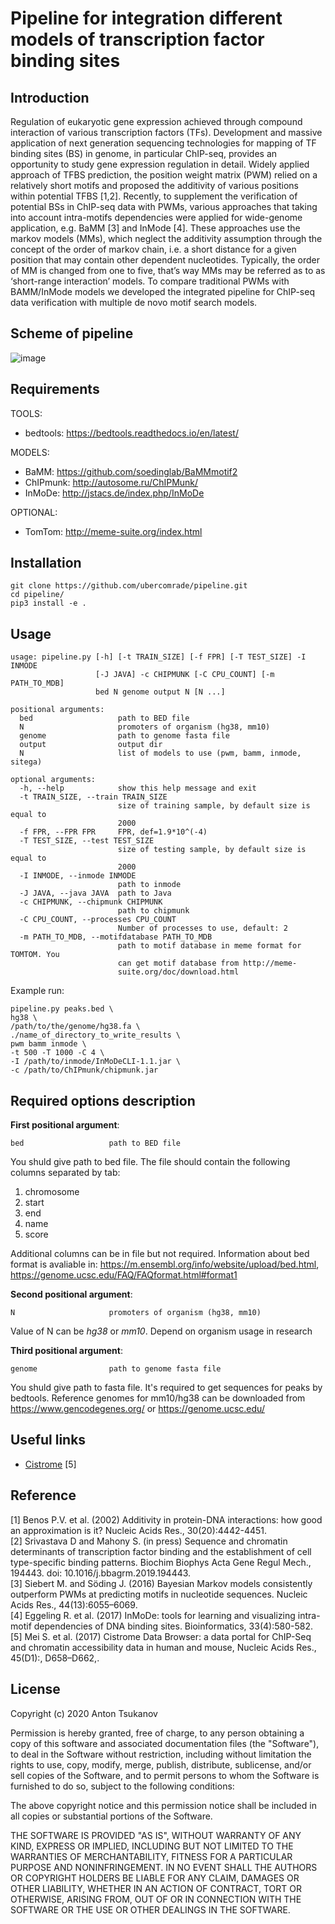 # Pipeline for integration different models of transcription factor binding sites

## Introduction
Regulation of eukaryotic gene expression achieved through compound interaction of various transcription factors (TFs). Development and massive application of next generation sequencing technologies for mapping of TF binding sites (BS) in genome, in particular ChIP-seq, provides an opportunity to study gene expression regulation in detail. Widely applied approach of TFBS prediction, the position weight matrix (PWM) relied on a relatively short motifs and proposed the additivity of various positions within potential TFBS [1,2]. Recently, to supplement the verification of potential BSs in ChIP-seq data with PWMs, various approaches that taking into account intra-motifs dependencies were applied for wide-genome application, e.g. BaMM [3] and InMode [4]. These approaches use the markov models (MMs), which neglect the additivity assumption through the concept of the order of markov chain, i.e. a short distance for a given position that may contain other dependent nucleotides. Typically, the order of MM is changed from one to five, that’s way MMs may be referred as to as ‘short-range interaction’ models.
To compare traditional PWMs with BAMM/InMode models we developed the integrated pipeline for ChIP-seq data verification with multiple de novo motif search models.

## Scheme of pipeline

![image](pipeline_sheme.png)

## Requirements

TOOLS:
  * bedtools: https://bedtools.readthedocs.io/en/latest/

MODELS:
  * BaMM: https://github.com/soedinglab/BaMMmotif2  
  * ChIPmunk: http://autosome.ru/ChIPMunk/  
  * InMoDe: http://jstacs.de/index.php/InMoDe

OPTIONAL:
  * TomTom: http://meme-suite.org/index.html

## Installation

```  
git clone https://github.com/ubercomrade/pipeline.git  
cd pipeline/  
pip3 install -e .  
```

## Usage

```
usage: pipeline.py [-h] [-t TRAIN_SIZE] [-f FPR] [-T TEST_SIZE] -I INMODE
                   [-J JAVA] -c CHIPMUNK [-C CPU_COUNT] [-m PATH_TO_MDB]
                   bed N genome output N [N ...]

positional arguments:
  bed                   path to BED file
  N                     promoters of organism (hg38, mm10)
  genome                path to genome fasta file
  output                output dir
  N                     list of models to use (pwm, bamm, inmode, sitega)

optional arguments:
  -h, --help            show this help message and exit
  -t TRAIN_SIZE, --train TRAIN_SIZE
                        size of training sample, by default size is equal to
                        2000
  -f FPR, --FPR FPR     FPR, def=1.9*10^(-4)
  -T TEST_SIZE, --test TEST_SIZE
                        size of testing sample, by default size is equal to
                        2000
  -I INMODE, --inmode INMODE
                        path to inmode
  -J JAVA, --java JAVA  path to Java
  -c CHIPMUNK, --chipmunk CHIPMUNK
                        path to chipmunk
  -C CPU_COUNT, --processes CPU_COUNT
                        Number of processes to use, default: 2
  -m PATH_TO_MDB, --motifdatabase PATH_TO_MDB
                        path to motif database in meme format for TOMTOM. You
                        can get motif database from http://meme-
                        suite.org/doc/download.html
```
Example run:
```
pipeline.py peaks.bed \
hg38 \
/path/to/the/genome/hg38.fa \
./name_of_directory_to_write_results \
pwm bamm inmode \
-t 500 -T 1000 -C 4 \
-I /path/to/inmode/InMoDeCLI-1.1.jar \
-c /path/to/ChIPmunk/chipmunk.jar 
```

## Required options description

**First positional argument**:
```
bed                   path to BED file
```
You shuld give path to bed file. The file should contain the following columns separated by tab:
1. chromosome
2. start
3. end
4. name
5. score

Additional columns can be in file but not required. Information about bed format is avaliable in: https://m.ensembl.org/info/website/upload/bed.html, https://genome.ucsc.edu/FAQ/FAQformat.html#format1

**Second positional argument**:
```
N                     promoters of organism (hg38, mm10)
```
Value of N can be _hg38_ or _mm10_. Depend on organism usage in research

**Third positional argument**:
```
genome                path to genome fasta file
```
You shuld give path to fasta file. It's required to get sequences for peaks by bedtools.
Reference genomes for mm10/hg38 can be downloaded from https://www.gencodegenes.org/ or https://genome.ucsc.edu/

## Useful links

 * [Cistrome](http://cistrome.org/ap/) [5]

## Reference

[1]	Benos P.V. et al. (2002) Additivity in protein-DNA interactions: how good an approximation is it? Nucleic Acids Res., 30(20):4442-4451.  
[2]	Srivastava D and Mahony S. (in press) Sequence and chromatin determinants of transcription factor binding and the establishment of cell type-specific binding patterns. Biochim Biophys Acta Gene Regul Mech., 194443. doi: 10.1016/j.bbagrm.2019.194443.  
[3]	Siebert M. and Söding J. (2016) Bayesian Markov models consistently outperform PWMs at predicting motifs in nucleotide sequences. Nucleic Acids Res., 44(13):6055–6069.  
[4]	Eggeling R. et al. (2017) InMoDe: tools for learning and visualizing intra-motif dependencies of DNA binding sites. Bioinformatics, 33(4):580-582.  
[5]	Mei S. et al. (2017) Cistrome Data Browser: a data portal for ChIP-Seq and chromatin accessibility data in human and mouse, Nucleic Acids Res., 45(D1):, D658–D662,.  

## License

Copyright (c) 2020 Anton Tsukanov

Permission is hereby granted, free of charge, to any person obtaining a copy
of this software and associated documentation files (the "Software"), to deal
in the Software without restriction, including without limitation the rights
to use, copy, modify, merge, publish, distribute, sublicense, and/or sell
copies of the Software, and to permit persons to whom the Software is
furnished to do so, subject to the following conditions:

The above copyright notice and this permission notice shall be included in all
copies or substantial portions of the Software.

THE SOFTWARE IS PROVIDED "AS IS", WITHOUT WARRANTY OF ANY KIND, EXPRESS OR
IMPLIED, INCLUDING BUT NOT LIMITED TO THE WARRANTIES OF MERCHANTABILITY,
FITNESS FOR A PARTICULAR PURPOSE AND NONINFRINGEMENT. IN NO EVENT SHALL THE
AUTHORS OR COPYRIGHT HOLDERS BE LIABLE FOR ANY CLAIM, DAMAGES OR OTHER
LIABILITY, WHETHER IN AN ACTION OF CONTRACT, TORT OR OTHERWISE, ARISING FROM,
OUT OF OR IN CONNECTION WITH THE SOFTWARE OR THE USE OR OTHER DEALINGS IN THE
SOFTWARE.